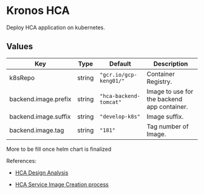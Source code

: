 # Kronos HCA

Deploy HCA application on kubernetes.

## Values

| Key | Type | Default | Description |
|-----|------|---------|-------------|
| k8sRepo | string | `"gcr.io/gcp-keng01/"` | Container Registry. |
| backend.image.prefix | string | `"hca-backend-tomcat"` | Image to use for the backend app container. |
| backend.image.suffix | string | `"develop-k8s"` | Image suffix. |
| backend.image.tag | string | `"181"` | Tag number of Image. |

More to be fill once helm chart is finalized

References:

- [HCA Design Analysis](https://engconf.int.kronos.com/pages/viewpage.action?spaceKey=FAR&title=HCA+Design+in+Kubernetes)

- [HCA Service Image Creation process](https://engconf.int.kronos.com/display/FAR/HCA+Service+Docker+Image+creation+process)